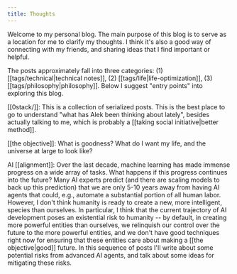 ```yaml
---
title: Thoughts
---
```

Welcome to my personal blog.  The main purpose of this blog is to serve as a location for me to clarify my thoughts. I think it's also a good way of connecting with my friends, and sharing ideas that I find important or helpful.

The posts approximately fall into three categories: 
(1) [[tags/technical|technical notes]], (2) [[tags/life|life-optimization]], (3) [[tags/philosophy|philosophy]].
Below I suggest "entry points" into exploring this blog.

[[0stack/]]:
This is a collection of serialized posts. This is the best place to go to understand "what has Alek been thinking about lately", besides actually talking to me, which is probably a [[taking social initiative|better method]].

[[the objective]]:
What is goodness? What do I want my life, and the universe at large to look like?

AI [[alignment]]:
Over the last decade, machine learning has made immense progress on a wide array of tasks.
What happens if this progress continues into the future? Many AI experts predict (and there are scaling models to back up this prediction) that we are only 5-10 years away from having AI agents that could, e.g., automate a substantial portion of all human labor.
However, I don't think humanity is ready to create a new, more intelligent, species than ourselves.
In particular, I think that the current trajectory of AI development poses an existential risk to humanity -- by default, in creating more powerful entities than ourselves, we relinquish our control over the future to the more powerful entities, and we don't have good techniques right now for ensuring that these entities care about making a [[the objective|good]] future. In this sequence of posts I'll write about some potential risks from advanced AI agents, and talk about some ideas for mitigating these risks.
